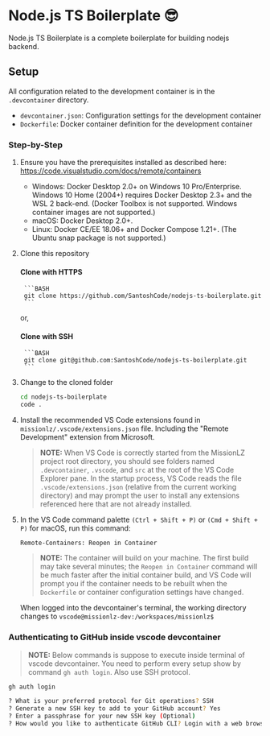 # Node.js TS Boilerplate 😎

Node.js TS Boilerplate is a complete boilerplate for building nodejs backend.

## Setup

All configuration related to the development container is in the `.devcontainer` directory.


- `devcontainer.json`: Configuration settings for the development container
- `Dockerfile`: Docker container definition for the development container

### Step-by-Step

1. Ensure you have the prerequisites installed as described here: <https://code.visualstudio.com/docs/remote/containers>

    - Windows: Docker Desktop 2.0+ on Windows 10 Pro/Enterprise. Windows 10 Home (2004+) requires Docker Desktop 2.3+ and the WSL 2 back-end. (Docker Toolbox is not supported. Windows container images are not supported.)
    - macOS: Docker Desktop 2.0+.
    - Linux: Docker CE/EE 18.06+ and Docker Compose 1.21+. (The Ubuntu snap package is not supported.)

2. Clone this repository

    #### Clone with HTTPS

        ```BASH
        git clone https://github.com/SantoshCode/nodejs-ts-boilerplate.git
        ```

    or,

    #### Clone with SSH
        ```BASH
        git clone git@github.com:SantoshCode/nodejs-ts-boilerplate.git
        ```

3. Change to the cloned folder

    ```BASH
    cd nodejs-ts-boilerplate
    code .
    ```

4. Install the recommended VS Code extensions found in `missionlz/.vscode/extensions.json` file. Including the "Remote Development" extension from Microsoft.

   > **NOTE:** When VS Code is correctly started from the MissionLZ project root directory, you should see folders named `.devcontainer`, `.vscode`, and `src` at the root of the VS Code Explorer pane. In the startup process, VS Code reads the file `.vscode/extensions.json` (relative from the current working directory) and may prompt the user to install any extensions referenced here that are not already installed.

5. In the VS Code command palette `(Ctrl + Shift + P)` or `(Cmd + Shift + P)` for macOS, run this command:

    ```VSCODE
    Remote-Containers: Reopen in Container
    ```

    > **NOTE:** The container will build on your machine. The first build may take several minutes; the `Reopen in Container` command will be much faster after the initial container build, and VS Code will prompt you if the container needs to be rebuilt when the `Dockerfile` or container configuration settings have changed.

    When logged into the devcontainer's terminal, the working directory changes to `vscode@missionlz-dev:/workspaces/missionlz$`


### Authenticating to GitHub inside vscode devcontainer

> **NOTE:** Below commands is suppose to execute inside terminal of vscode devcontainer. You need to perform every setup show by command `gh auth login`. Also use SSH protocol.

```BASH
gh auth login

? What is your preferred protocol for Git operations? SSH
? Generate a new SSH key to add to your GitHub account? Yes
? Enter a passphrase for your new SSH key (Optional)
? How would you like to authenticate GitHub CLI? Login with a web browser
```
